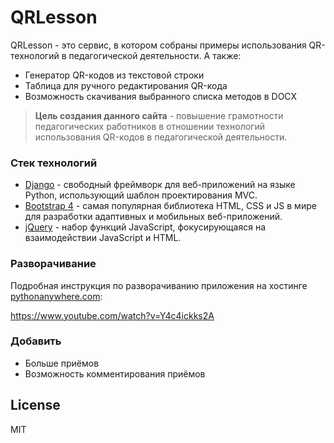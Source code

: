 # QRLesson

QRLesson - это сервис, в котором собраны примеры использования QR-технологий в педагогической деятельности. А также:
  - Генератор QR-кодов из текстовой строки
  - Таблица для ручного редактирования QR-кода
  - Возможность скачивания выбранного списка методов в DOCX

> **Цель создания данного сайта** - повышение грамотности педагогических работников в отношении технологий использования QR-кодов в педагогической деятельности.

### Стек технологий
* [Django] - свободный фреймворк для веб-приложений на языке Python, использующий шаблон проектирования MVC.
* [Bootstrap 4] - самая популярная библиотека HTML, CSS и JS в мире для разработки адаптивных и мобильных веб-приложений.
* [jQuery] - набор функций JavaScript, фокусирующаяся на взаимодействии JavaScript и HTML.

### Разворачивание
Подробная инструкция по разворачиванию приложения на хостинге [pythonanywhere.com](https://www.pythonanywhere.com/):

https://www.youtube.com/watch?v=Y4c4ickks2A

### Добавить
 - Больше приёмов
 - Возможность комментирования приёмов

License
----

MIT

   [Django]: <https://www.djangoproject.com/>
   [Bootstrap 4]: <https://getbootstrap.com/>
   [jQuery]: <http://jquery.com>
